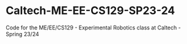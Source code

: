 # Caltech-ME-EE-CS129-SP23-24
Code for the ME/EE/CS129 - Experimental Robotics class at Caltech - Spring 23/24
